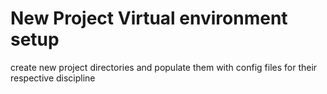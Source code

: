 # New Project Virtual environment setup

create new project directories and populate them with config files for their respective discipline
